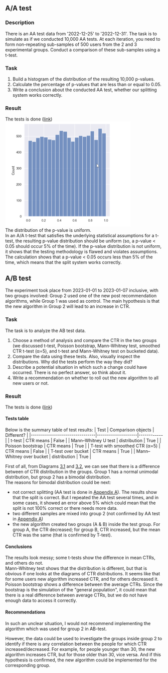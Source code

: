 ## A/A test
### Description
There is an AA test data from '2022-12-25' to '2022-12-31'. The task is to simulate as if we conducted 10,000 AA tests. At each iteration, you need to form non-repeating sub-samples of 500 users from the 2 and 3 experimental groups. Conduct a comparison of these sub-samples using a t-test.
### Task
1. Build a histogram of the distribution of the resulting 10,000 p-values.
2. Calculate the percentage of p-values that are less than or equal to 0.05.
3. Write a conclusion about the conducted AA test, whether our splitting system works correctly.
### Result
The tests is done ([link](https://github.com/YasnoSolnishko/Data-Analyst-Simulator/blob/main/3_A_B_test/AA_test.ipynb))  
<img src="https://github.com/YasnoSolnishko/Data-Analyst-Simulator/blob/main/3_A_B_test/AA_test_diagram.png" width="400"/>   
The distribution of the p-value is uniform.  
In an A/A t-test that satisfies the underlying statistical assumptions for a t-test, the resulting p-value distribution should be uniform (so, a p-value < 0.05 should occur 5% of the time). If the p-value distribution is not uniform, it shows that the testing methodology is flawed and violates assumptions.
The calculation shows that a p-value < 0.05 occurs less than 5% of the time, which means that the split system works correctly.

## A/B test
The experiment took place from 2023-01-01 to 2023-01-07 inclusive, with two groups involved: Group 2 used one of the new post recommendation algorithms, while Group 1 was used as control.
The main hypothesis is that the new algorithm in Group 2 will lead to an increase in CTR.
### Task
The task is to analyze the AB test data.

1. Choose a method of analysis and compare the CTR in the two groups (we discussed t-test, Poisson bootstrap, Mann-Whitney test, smoothed CTR t-test (α=5), and t-test and Mann-Whitney test on bucketed data).
2. Compare the data using these tests. Also, visually inspect the distributions. Why did the tests perform the way they did?
3. Describe a potential situation in which such a change could have occurred. There is no perfect answer, so think about it.
4. Write a recommendation on whether to roll out the new algorithm to all new users or not.
### Result
The tests is done ([link](https://github.com/YasnoSolnishko/Data-Analyst-Simulator/blob/main/3_A_B_test/AB_test.ipynb))
#### Tests table
Below is the summary table of test results:
| Test                           | Comparison objects | Different? |
|--------------------------------|--------------------|------------|
| t-test                         | CTR means          | False      |
| Mann–Whitney U test            | distribution       | True       |
| Poisson bootstrap              | CTR means          | True       |
| T-test with smoothed CTR (α=5) | CTR means          | False      |
| T-test over bucket             | CTR means          | True       |
| Mann–Whitney over bucket       | distribution       | True       |

First of all, from Diagrams [3.1](#diagram_3_1) and [3.2](#diagram_3_2), we can see that there is a difference between of CTR distribution in the groups. Group 1 has a normal unimodal distribution, but group 2 has a bimodal distribution.  
The reasons for bimodal distribution could be next:
* not correct splitting (AA test is done in [Appendix A](appendix_a)). The results show that the split is correct. But I repeated the AA test several times, and in some cases, it showed an error above 5% which could mean that the split is not 100% correct or there needs more data.
* two different samples are mixed into group 2 (not confirmed by AA test in [Appendix A](appendix_a))
* the new algorithm created two groups (A & B) inside the test group. For group A, the CTR decreased; for group B, CTR increased, but the mean CTR was the same (that is confirmed by T-test).
#### Conclusions
The results look messy; some t-tests show the difference in mean CTRs, and others do not.  
Mann-Whitney test shows that the distribution is different, but that is obvious if one looks at the diagrams of CTR distributions. It seems like that for some users new algorithm increased CTR, and for others decreased it. 
Poisson bootstrap shows a difference between the average CTRs. Since the bootstrap is the simulation of the "general population", it could mean that there is a real difference between average CTRs, but we do not have enough data to access it correctly.
#### Recommendations
In such an unclear situation, I would not recommend implementing the algorithm which was used for group 2 in AB-test. 

However, the data could be used to investigate the groups inside group 2 to identify if there is any correlation between the people for which CTR increased/decreased. For example, for people younger than 30, the new algorithm increases CTR, but for those older than 30, vice versa.
And if this hypothesis is confirmed, the new algorithm could be implemented for the corresponding group.
